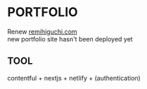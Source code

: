 # PORTFOLIO
Renew [remihiguchi.com](https://remihiguchi.com)  
new portfolio site hasn't been deployed yet

## TOOL
contentful + nextjs + netlify + (authentication)
